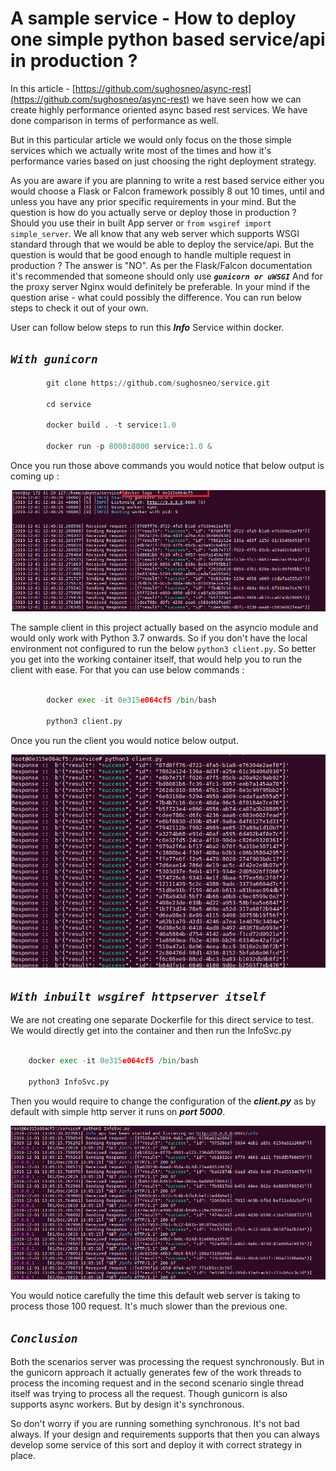 # A sample service - How to deploy one simple python based service/api in production ?

In this article - [https://github.com/sughosneo/async-rest](https://github.com/sughosneo/async-rest) we have seen how we can create
highly performance oriented async based rest services. We have done comparison in terms of performance as well.

But in this particular article we would only focus on the those simple services which we actually write most of the times and how it's performance varies
based on just choosing the right deployment strategy.    

As you are aware if you are planning to write a rest based service either you would choose a Flask or Falcon framework possibly 8 out 10 times, 
until and unless you have any prior specific requirements in your mind. But the question is how do you actually serve or deploy those 
in production ? Should you use their in built App server or ```from wsgiref import simple_server```. We all know that any web server 
which supports WSGI standard through that we would be able to deploy the service/api. But the question is would that be good enough to handle multiple request in production ?
The answer is "NO". As per the Flask/Falcon documentation it's recommended that someone should only use ***```gunicorn or uWSGI```***
And for the proxy server Nginx would definitely be preferable. In your mind if the question arise - what could possibly the difference.
You can run below steps to check it out of your own.

User can follow below steps to run this ***Info*** Service within docker.

***```With gunicorn```***
-------------------------

```python
        git clone https://github.com/sughosneo/service.git
        
        cd service
        
        docker build . -t service:1.0                
        
        docker run -p 8000:8000 service:1.0 &                                
```

Once you run those above commands you would notice that below output is coming up :

![gunicorn server ouput](./images/gunicorn_output.png)

The sample client in this project actually based on the asyncio module and would only work with Python 3.7 onwards. 
So if you don't have the local environment not configured to run the below ```python3 client.py```. So better you get into the working container
itself, that would help you to run the client with ease. For that you can use below commands : 

```python
        
        docker exec -it 0e315e064cf5 /bin/bash
        
        python3 client.py
```

Once you run the client you would notice below output.

![client ouput](./images/client_output.png)

***```With inbuilt wsgiref httpserver itself ```***
--------------------------------------------

We are not creating one separate Dockerfile for this direct service to test. We would directly get into the container and 
then run the InfoSvc.py

```python

    docker exec -it 0e315e064cf5 /bin/bash
    
    python3 InfoSvc.py
```

Then you would require to change the configuration of the ***client.py*** as by default with simple http server it runs on ***port 5000***.

![service side ouput](./images/dev_service_ouput.png)

You would notice carefully the time this default web server is taking to process those 100 request. It's much slower than the previous one.

***```Conclusion```***
-------------------

Both the scenarios server was processing the request synchronously. But in the gunicorn approach it actually generates few of the work threads to process the incoming request 
and in the second scenario single thread itself was trying to process all the request. Though gunicorn is also supports async workers. But by design it's synchronous.

So don't worry if you are running something synchronous. It's not bad always. If your design and requirements supports that then you can always develop
some service of this sort and deploy it with correct strategy in place.




